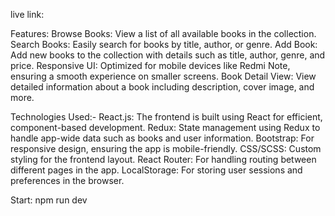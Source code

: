 <!-- # React + TypeScript + Vite -->

live link: 

Features:
Browse Books: View a list of all available books in the collection.
Search Books: Easily search for books by title, author, or genre.
Add Book: Add new books to the collection with details such as title, author, genre, and price.
Responsive UI: Optimized for mobile devices like Redmi Note, ensuring a smooth experience on smaller screens.
Book Detail View: View detailed information about a book including description, cover image, and more.

Technologies Used:-
React.js: The frontend is built using React for efficient, component-based development.
Redux: State management using Redux to handle app-wide data such as books and user information.
Bootstrap: For responsive design, ensuring the app is mobile-friendly.
CSS/SCSS: Custom styling for the frontend layout.
React Router: For handling routing between different pages in the app.
LocalStorage: For storing user sessions and preferences in the browser.

Start: npm run dev
